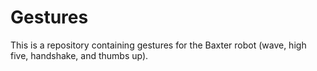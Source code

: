 # Gestures
This is a repository containing gestures for the Baxter robot (wave, high five, handshake, and thumbs up). 
